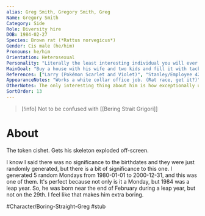 ```yaml
---
alias: Greg Smith, Gregory Smith, Greg
Name: Gregory Smith
Category: Side
Role: Diversity hire
DOB: 1984-02-27
Species: Brown rat (*Rattus norvegicus*)
Gender: Cis male (he/him)
Pronouns: he/him
Orientation: Heterosexual
Personality: "Literally the least interesting individual you will ever meet."
MainGoal: "Buy a house with his wife and two kids and fill it with tacky décor from Hobby Lobby. (He isn't married.)"
References: ["Larry (Pokémon Scarlet and Violet)", "Stanley/Employee 427 (The Stanley Parable)"]
AppearanceNotes: "Works a white collar office job. (Rat race, get it?)"
OtherNotes: The only interesting thing about him is how exceptionally uninteresting he is.
SortOrder: 13
---
```

>[!info] Not to be confused with [[Bering Strait Grigori]]

# About
The token cishet. Gets his skeleton exploded off-screen.

I know I said there was no significance to the birthdates and they were just randomly generated, but there is a bit of significance to this one. I generated 5 random Mondays from 1980-01-01 to 2000-12-31, and this was one of them. It's perfect because not only is it a Monday, but 1984 was a leap year. So, he was born near the end of February during a leap year, but not on the 29th. I feel like that makes him extra boring.

#Character/Boring-Straight-Greg  #stub 